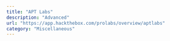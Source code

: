 ```yaml
---
title: "APT Labs"
description: "Advanced"
url: "https://app.hackthebox.com/prolabs/overview/aptlabs"
category: "Miscellaneous"
---
```

